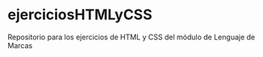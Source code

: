 # ejerciciosHTMLyCSS
Repositorio para los ejercicios de HTML y CSS del módulo de Lenguaje de Marcas

